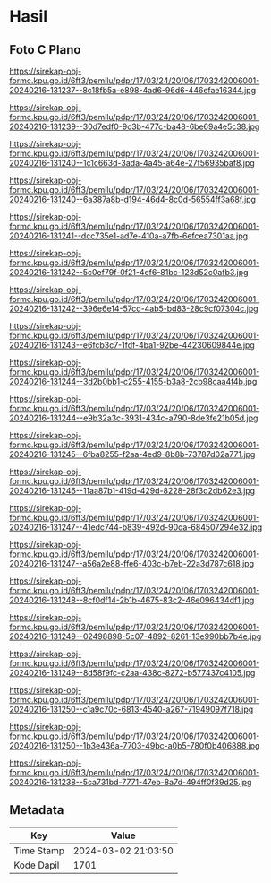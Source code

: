 # Hasil

## Foto C Plano

https://sirekap-obj-formc.kpu.go.id/6ff3/pemilu/pdpr/17/03/24/20/06/1703242006001-20240216-131237--8c18fb5a-e898-4ad6-96d6-446efae16344.jpg

https://sirekap-obj-formc.kpu.go.id/6ff3/pemilu/pdpr/17/03/24/20/06/1703242006001-20240216-131239--30d7edf0-9c3b-477c-ba48-6be69a4e5c38.jpg

https://sirekap-obj-formc.kpu.go.id/6ff3/pemilu/pdpr/17/03/24/20/06/1703242006001-20240216-131240--1c1c663d-3ada-4a45-a64e-27f56935baf8.jpg

https://sirekap-obj-formc.kpu.go.id/6ff3/pemilu/pdpr/17/03/24/20/06/1703242006001-20240216-131240--6a387a8b-d194-46d4-8c0d-56554ff3a68f.jpg

https://sirekap-obj-formc.kpu.go.id/6ff3/pemilu/pdpr/17/03/24/20/06/1703242006001-20240216-131241--dcc735e1-ad7e-410a-a7fb-6efcea7301aa.jpg

https://sirekap-obj-formc.kpu.go.id/6ff3/pemilu/pdpr/17/03/24/20/06/1703242006001-20240216-131242--5c0ef79f-0f21-4ef6-81bc-123d52c0afb3.jpg

https://sirekap-obj-formc.kpu.go.id/6ff3/pemilu/pdpr/17/03/24/20/06/1703242006001-20240216-131242--396e6e14-57cd-4ab5-bd83-28c9cf07304c.jpg

https://sirekap-obj-formc.kpu.go.id/6ff3/pemilu/pdpr/17/03/24/20/06/1703242006001-20240216-131243--e6fcb3c7-1fdf-4ba1-92be-44230609844e.jpg

https://sirekap-obj-formc.kpu.go.id/6ff3/pemilu/pdpr/17/03/24/20/06/1703242006001-20240216-131244--3d2b0bb1-c255-4155-b3a8-2cb98caa4f4b.jpg

https://sirekap-obj-formc.kpu.go.id/6ff3/pemilu/pdpr/17/03/24/20/06/1703242006001-20240216-131244--e9b32a3c-3931-434c-a790-8de3fe21b05d.jpg

https://sirekap-obj-formc.kpu.go.id/6ff3/pemilu/pdpr/17/03/24/20/06/1703242006001-20240216-131245--6fba8255-f2aa-4ed9-8b8b-73787d02a771.jpg

https://sirekap-obj-formc.kpu.go.id/6ff3/pemilu/pdpr/17/03/24/20/06/1703242006001-20240216-131246--11aa87b1-419d-429d-8228-28f3d2db62e3.jpg

https://sirekap-obj-formc.kpu.go.id/6ff3/pemilu/pdpr/17/03/24/20/06/1703242006001-20240216-131247--41edc744-b839-492d-90da-684507294e32.jpg

https://sirekap-obj-formc.kpu.go.id/6ff3/pemilu/pdpr/17/03/24/20/06/1703242006001-20240216-131247--a56a2e88-ffe6-403c-b7eb-22a3d787c618.jpg

https://sirekap-obj-formc.kpu.go.id/6ff3/pemilu/pdpr/17/03/24/20/06/1703242006001-20240216-131248--8cf0df14-2b1b-4675-83c2-46e096434df1.jpg

https://sirekap-obj-formc.kpu.go.id/6ff3/pemilu/pdpr/17/03/24/20/06/1703242006001-20240216-131249--02498898-5c07-4892-8261-13e990bb7b4e.jpg

https://sirekap-obj-formc.kpu.go.id/6ff3/pemilu/pdpr/17/03/24/20/06/1703242006001-20240216-131249--8d58f9fc-c2aa-438c-8272-b577437c4105.jpg

https://sirekap-obj-formc.kpu.go.id/6ff3/pemilu/pdpr/17/03/24/20/06/1703242006001-20240216-131250--c1a9c70c-6813-4540-a267-71949097f718.jpg

https://sirekap-obj-formc.kpu.go.id/6ff3/pemilu/pdpr/17/03/24/20/06/1703242006001-20240216-131250--1b3e436a-7703-49bc-a0b5-780f0b406888.jpg

https://sirekap-obj-formc.kpu.go.id/6ff3/pemilu/pdpr/17/03/24/20/06/1703242006001-20240216-131238--5ca731bd-7771-47eb-8a7d-494ff0f39d25.jpg


## Metadata

| Key        | Value               |
| ---------- | ------------------- |
| Time Stamp | 2024-03-02 21:03:50 |
| Kode Dapil | 1701                |



